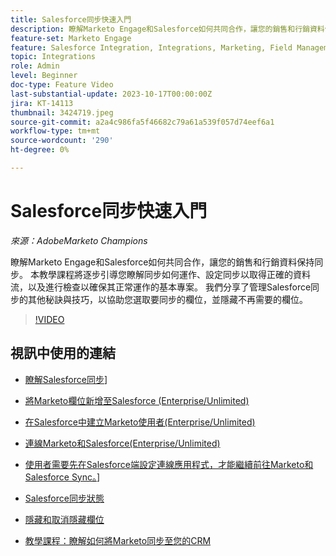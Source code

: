 ```yaml
---
title: Salesforce同步快速入門
description: 瞭解Marketo Engage和Salesforce如何共同合作，讓您的銷售和行銷資料保持同步。 本教學課程將逐步引導您瞭解同步如何運作、設定同步以取得正確的資料流，以及進行檢查以確保其正常運作的基本專案。
feature-set: Marketo Engage
feature: Salesforce Integration, Integrations, Marketing, Field Management, Administration
topic: Integrations
role: Admin
level: Beginner
doc-type: Feature Video
last-substantial-update: 2023-10-17T00:00:00Z
jira: KT-14113
thumbnail: 3424719.jpeg
source-git-commit: a2a4c986fa5f46682c79a61a539f057d74eef6a1
workflow-type: tm+mt
source-wordcount: '290'
ht-degree: 0%

---
```



# Salesforce同步快速入門

*來源：AdobeMarketo Champions*

瞭解Marketo Engage和Salesforce如何共同合作，讓您的銷售和行銷資料保持同步。 本教學課程將逐步引導您瞭解同步如何運作、設定同步以取得正確的資料流，以及進行檢查以確保其正常運作的基本專案。 我們分享了管理Salesforce同步的其他秘訣與技巧，以協助您選取要同步的欄位，並隱藏不再需要的欄位。

>[!VIDEO](https://video.tv.adobe.com/v/3424719/?learn=on)

## 視訊中使用的連結

* [瞭解Salesforce同步](https://experienceleague.adobe.com/docs/marketo/using/product-docs/crm-sync/salesforce-sync/understanding-the-salesforce-sync.html)]

* [將Marketo欄位新增至Salesforce (Enterprise/Unlimited)](https://experienceleague.adobe.com/docs/marketo/using/product-docs/crm-sync/salesforce-sync/setup/enterprise-unlimited-edition/step-1-of-3-add-marketo-fields-to-salesforce-enterprise-unlimited.html)

* [在Salesforce中建立Marketo使用者(Enterprise/Unlimited)](https://experienceleague.adobe.com/docs/marketo/using/product-docs/crm-sync/salesforce-sync/setup/enterprise-unlimited-edition/step-2-of-3-create-a-salesforce-user-for-marketo-enterprise-unlimited.html)

* [連線Marketo和Salesforce(Enterprise/Unlimited)](https://experienceleague.adobe.com/docs/marketo/using/product-docs/crm-sync/salesforce-sync/setup/enterprise-unlimited-edition/step-3-of-3-connect-marketo-and-salesforce-enterprise-unlimited.html)

* [使用者需要先在Salesforce端設定連線應用程式，才能繼續前往Marketo和Salesforce Sync。](https://experienceleague.adobe.com/docs/marketo/using/product-docs/crm-sync/salesforce-sync/log-in-using-oauth-2-0.html)]

* [Salesforce同步狀態](https://experienceleague.adobe.com/docs/marketo/using/product-docs/crm-sync/salesforce-sync/salesforce-sync-status.html)

* [隱藏和取消隱藏欄位](https://experienceleague.adobe.com/docs/marketo/using/product-docs/administration/field-management/hide-and-unhide-a-field.html)

* [教學課程：瞭解如何將Marketo同步至您的CRM](https://experienceleague.adobe.com/docs/marketo-learn/tutorials/lead-and-data-management/crm-sync-learn.html)

